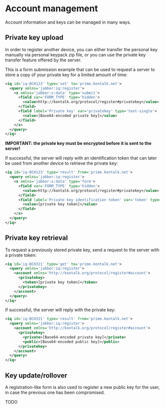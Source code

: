# Account management

Account information and keys can be managed in many ways.

## Private key upload

In order to register another device, you can either transfer the personal key
manually via personal keypack zip file, or you can use the private key transfer
feature offered by the server.

This is a form submission example that can be used to request a server to store
a copy of your private key for a limited amount of time:

```xml
<iq id='iq-BCH123' type='set' to='prime.kontalk.net'>
  <query xmlns='jabber:iq:register'>
    <x xmlns='jabber:x:data' type='submit'>
      <field var='FORM_TYPE' type='hidden'>
        <value>http://kontalk.org/protocol/register#privatekey</value>
      </field>
      <field label='Private key' var='privatekey' type='text-single'>
        <value>[Base64-encoded private key]</value>
      </field>
    </x>
  </query>
</iq>
```

**IMPORTANT: the private key must be encrypted before it is sent to the server!**

If successful, the server will reply with an identification token that can later
be used from another device to retrieve the private key:

```xml
<iq id='iq-BCH123' type='result' from='prime.kontalk.net'>
  <query xmlns='jabber:iq:register'>
    <x xmlns='jabber:x:data' type='form'>
      <field var='FORM_TYPE' type='hidden'>
        <value>http://kontalk.org/protocol/register#privatekey</value>
      </field>
      <field label='Private key identification token' var='token' type='text-single'>
        <value>[private key token]</value>
      </field>
    </x>
  </query>
</iq>
```

## Private key retrieval

To request a previously stored private key, send a request to the server with
a private token:

```xml
<iq id='iq-BCH321' type='get' to='prime.kontalk.net'>
  <query xmlns='jabber:iq:register'>
    <account xmlns='http://kontalk.org/protocol/register#account'>
      <privatekey>
        <token>[private key token]</token>
      </privatekey>
    </account>
  </query>
</iq>
```

If successful, the server will reply with the private key:

```xml
<iq id='iq-BCH321' type='result' from='prime.kontalk.net'>
  <query xmlns='jabber:iq:register'>
    <account xmlns='http://kontalk.org/protocol/register#account'>
      <privatekey>
        <private>[Base64-encoded private key]</private>
        <public>[Base64-encoded public key]</public>
      </privatekey>
    </account>
  </query>
</iq>
```

## Key update/rollover

A registration-like form is also used to register a new public key for the user,
in case the previous one has been compromised.

TODO
